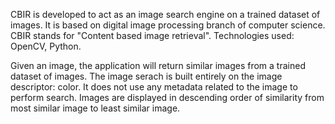  CBIR is developed to act as an image search engine on a trained dataset of images.
 It is based on digital image processing branch of computer science.
 CBIR stands for "Content based image retrieval".
 Technologies used: OpenCV, Python.
 
 Given an image, the application will return similar images from a trained dataset of images. The image serach is built entirely on the image descriptor: color. It does not use any metadata related to the image to perform search. Images are displayed in descending order of similarity from most similar image to least similar image.

